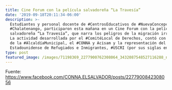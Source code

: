 ```yaml
---
title: Cine Forum con la película salvadoreña “La Travesía”
date: '2019-09-18T20:11:34-06:00'
description: >-
  Estudiantes y personal docente de #CentrosEducativos de #NuevaConcepción,
  #Chalatenango, participaron esta mañana en un Cine Forum con la película
  salvadoreña “La Travesía”, que narra los peligros de la migración irregular.
  La actividad desarrollada por el #ComitéLocal de Derechos, contó con el apoyo
  de la #AlcaldíaMunicipal, el #CONNA y Acisam y la representación del Comité
  Estadounidense de Refugiados e Inmigrantes, #USCRI (por sus siglas en inglés).
type: post
featured_image: /images/71198369_2277900762308064_3432087548527116288_n.jpg
---
```

Fuente: https://www.facebook.com/CONNA.ELSALVADOR/posts/2277900842308056
